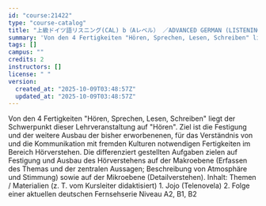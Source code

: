 ```yaml
---
id: "course:21422"
type: "course-catalog"
title: "上級ドイツ語リスニング(CAL) b（Aレベル） ／ADVANCED GERMAN (LISTENING) b"
summary: 'Von den 4 Fertigkeiten "Hören, Sprechen, Lesen, Schreiben" liegt der Schwerpunkt dieser Lehrveranstaltung auf "Hören". Z…'
tags: []
campus: ""
credits: 2
instructors: []
license: " "
version:
  created_at: "2025-10-09T03:48:57Z"
  updated_at: "2025-10-09T03:48:57Z"
---
```


Von den 4 Fertigkeiten "Hören, Sprechen, Lesen, Schreiben" liegt der Schwerpunkt dieser Lehrveranstaltung auf "Hören". Ziel ist die Festigung und der weitere Ausbau der bisher erworbenenen, für das Verständnis von und die Kommunikation mit fremden Kulturen notwendigen Fertigkeiten im Bereich Hörverstehen. Die differenziert gestellten Aufgaben zielen auf Festigung und Ausbau des Hörverstehens auf der Makroebene (Erfassen des Themas und der zentralen Aussagen; Beschreibung von Atmosphäre und Stimmung) sowie auf der Mikroebene (Detailverstehen). Inhalt: Themen / Materialien (z. T. vom Kursleiter didaktisiert) 1. Jojo (Telenovela) 2. Folge einer aktuellen deutschen Fernsehserie Niveau A2, B1, B2
